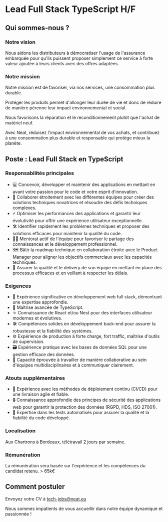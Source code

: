 # Lead Full Stack TypeScript H/F

## Qui sommes-nous ?
### Notre vision
Nous aidons les distributeurs à démocratiser l'usage de l'assurance embarquée
pour qu'ils puissent proposer simplement ce service à forte valeur ajoutée
à leurs clients avec des offres adaptées.

### Notre mission
Notre mission est de favoriser, via nos services, une consommation plus durable.

Protéger les produits permet d'allonger leur durée de vie et donc de réduire de manière pérenne leur impact environnemental et social.

Nous favorisons la réparation et le reconditionnement plutôt que l'achat de matériel neuf.

Avec Neat, réduisez l'impact environnemental de vos achats, et contribuez à une consommation plus durable et responsable qui protège mieux la planète.

## Poste : Lead Full Stack en TypeScript

### Responsabilités principales
* 💻 Concevoir, développer et maintenir des applications en mettant en avant votre passion pour le code et votre esprit d'innovation.
* 🤝 Collaborer étroitement avec les différentes équipes pour créer des solutions techniques novatrices et résoudre des défis techniques complexes.
* ⚡ Optimiser les performances des applications et garantir leur évolutivité pour offrir une expérience utilisateur exceptionnelle.
* 🛠️ Identifier rapidement les problèmes techniques et proposer des solutions efficaces pour maintenir la qualité du code.
* 👨‍🏫 Mentorat actif de l'équipe pour favoriser le partage des connaissances et le développement professionnel.
* 🗺️ Bâtir la roadmap technique en collaboration étroite avec le Product Manager pour aligner les objectifs commerciaux avec les capacités techniques.
* 🚀 Assurer la qualité et le delivery de son équipe en mettant en place des processus efficaces et en veillant à respecter les délais.

### Exigences

* 🎯 Expérience significative en développement web full stack, démontrant une expertise approfondie.
* 🔧 Maîtrise avancée de TypeScript.
* ⚛️ Connaissance de React et/ou Nest pour des interfaces utilisateur modernes et évolutives.
* 🛠️ Compétences solides en développement back-end pour assurer la robustesse et la fiabilité des systèmes.
* ⚙  Expérience de production à forte charge, fort traffic, maîtrise d'outils de supervision.
* 🗃️ Expérience pratique avec les bases de données SQL pour une gestion efficace des données.
* 🤝 Capacité éprouvée à travailler de manière collaborative au sein d'équipes multidisciplinaires et à communiquer clairement.


### Atouts supplémentaires
* 🔄 Expérience avec les méthodes de déploiement continu (CI/CD) pour une livraison agile et fiable.
* 🔒 Connaissance approfondie des principes de sécurité des applications web pour garantir la protection des données (RGPD, HDS, ISO 27001).
* 🤖 Expertise dans les tests automatisés pour assurer la qualité et la fiabilité du code développé.


### Localisation
Aux Chartrons à Bordeaux, télétravail 2 jours par semaine.

### Rémunération
La rémunération sera basée sur l'expérience et les compétences du candidat retenu.
 \> 65k€

## Comment postuler
Envoyez votre CV à tech-jobs@neat.eu

Nous sommes impatients de vous accueillir dans notre équipe dynamique et passionnée !
